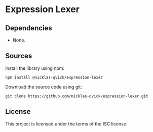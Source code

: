 
# Expression Lexer

## Dependencies

- None.

## Sources

Install the library using npm:

~~~
npm install @nicklas-qvick/expression-lexer
~~~

Download the source code using git:

~~~
git clone https://github.com/nicklas-qvick/expression-lexer.git
~~~

## License

This project is licensed under the terms of the ISC license.

